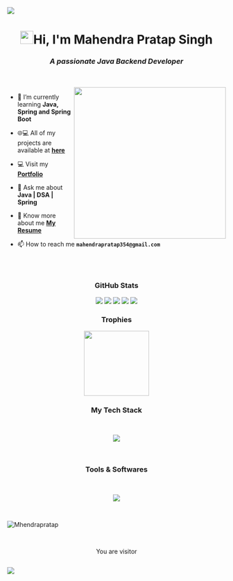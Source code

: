 <img src="https://capsule-render.vercel.app/api?type=waving&color=gradient&height=100&section=header">
<h1 align="center"><img src="https://media.giphy.com/media/hvRJCLFzcasrR4ia7z/giphy.gif" width="30">Hi, I'm Mahendra Pratap Singh</h1>
<h3 align="center"><i>A passionate Java Backend Developer</i></h3>
<br><br>
<img src="https://camo.githubusercontent.com/5ddf73ad3a205111cf8c686f687fc216c2946a75005718c8da5b837ad9de78c9/68747470733a2f2f7468756d62732e6766796361742e636f6d2f4576696c4e657874446576696c666973682d736d616c6c2e676966" width="350px" align="right">
<!-- <img src="https://cdn.dribbble.com/users/1162077/screenshots/3848914/programmer.gif" width="320px" align="right"><br> -->

- 🌱 I’m currently learning **Java, Spring and Spring Boot** 

- :globe_with_meridians:💻 All of my projects are available at **[here](https://github.com/Mhendrapratap?tab=repositories)**

- :computer: Visit my **[Portfolio](https://mhendrapratap.github.io/)**

- 💬 Ask me about **Java | DSA | Spring**

- :boy: Know more about me **[My Resume](https://drive.google.com/file/d/1LhTjZEdtS4vM05BD1QAa_KU8LkWvZHPv/view?usp=sharing)**

- 📫 How to reach me **`mahendrapratap354@gmail.com`** 



<!--------------------------- Github Stats ---------------------->
<br/><br/>
<h3 align="center">GitHub Stats</h3>

<p align="center">
<img src="http://github-profile-summary-cards.vercel.app/api/cards/profile-details?username=Mhendrapratap&theme=github_dark">
<img src="http://github-profile-summary-cards.vercel.app/api/cards/repos-per-language?username=Mhendrapratap&theme=github_dark">
<img src="http://github-profile-summary-cards.vercel.app/api/cards/most-commit-language?username=Mhendrapratap&theme=github_dark">
<img src="http://github-profile-summary-cards.vercel.app/api/cards/stats?username=Mhendrapratap&theme=github_dark">
<img src="http://github-profile-summary-cards.vercel.app/api/cards/productive-time?username=Mhendrapratap&theme=github_dark&utcOffset=8">	
</p>
<!------------------------------ Trophies ------------------------>
<h3 align="center"><b>Trophies</b></h3>
    <p align="center">
    <img height="150em" src="https://github-profile-trophy.vercel.app/?username=Mhendrapratap&theme=darkhub&no-frame=true&no-bg=false&margin-w=4"/>
    </p>
<!-------------- TEch Stack --------------->
<h3 align="center">My Tech Stack</h3>
<br/>
<p align="center" >
  <a href="https://skillicons.dev">
    <img src="https://skillicons.dev/icons?i=java,linux,spring,hibernate,maven,mysql,js,html,bootstrap" />
  </a>
</p>

<br/>
<h3 align="center">Tools & Softwares</h3>

<br/>
<p align="center" >
  <a href="https://skillicons.dev">
    <img src="https://skillicons.dev/icons?i=eclipse,git,github,vscode" />
  </a>
</p>
<br/>
<!---------------- Graph ---------------------->
<p><img align="center" src="https://github-readme-activity-graph.cyclic.app/graph?username=Mhendrapratap&theme=tokyo-night" alt="Mhendrapratap" /></p>
<br/>
<p align="center">You are visitor</p>
<p align="center">
<img src="https://profile-counter.glitch.me/Mhendrapratap/count.svg" alt="" /></p>

<img src="https://capsule-render.vercel.app/api?type=waving&color=gradient&height=100&section=footer">
